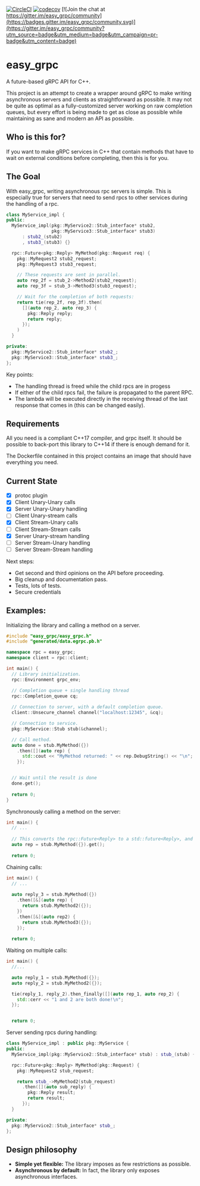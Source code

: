[![CircleCI](https://circleci.com/gh/FrancoisChabot/easy_grpc.svg?style=svg)](https://circleci.com/gh/FrancoisChabot/easy_grpc)
[![codecov](https://codecov.io/gh/FrancoisChabot/easy_grpc/branch/master/graph/badge.svg)](https://codecov.io/gh/FrancoisChabot/easy_grpc) [![Join the chat at https://gitter.im/easy_grpc/community](https://badges.gitter.im/easy_grpc/community.svg)](https://gitter.im/easy_grpc/community?utm_source=badge&utm_medium=badge&utm_campaign=pr-badge&utm_content=badge)

# easy_grpc

A future-based gRPC API for C++.

This project is an attempt to create a wrapper around gRPC to make
writing asynchronous servers and clients as straightforward as possible. It may not
be quite as optimal as a fully-customized server working on raw completion 
queues, but every effort is being made to get as close as possible while
maintaining as sane and modern an API as possible.

## Who is this for?

If you want to make gRPC services in C++ that contain methods that 
have to wait on external conditions before completing, then this is for you.

## The Goal

With easy_grpc, writing asynchronous rpc servers is simple. This is especially true for
servers that need to send rpcs to other services during the handling of a rpc.


```cpp
class MyService_impl {
public:
  MyService_impl(pkg::MyService2::Stub_interface* stub2, 
                 pkg::MyService3::Stub_interface* stub3) 
      : stub2_(stub2)
      , stub3_(stub3) {}

  rpc::Future<pkg::Reply> MyMethod(pkg::Request req) {
    pkg::MyRequest2 stub2_request;
    pkg::MyRequest3 stub3_request;

    // These requests are sent in parallel.
    auto rep_2f = stub_2->Method2(stub2_request);
    auto rep_3f = stub_3->Method3(stub3_request);

    // Wait for the completion of both requests:
    return tie(rep_2f, rep_3f).then(
      [](auto rep_2, auto rep_3) {
        pkg::Reply reply;
        return reply;
      });
    )
  }

private:
  pkg::MyService2::Stub_interface* stub2_;
  pkg::MyService3::Stub_interface* stub3_;
};
```

Key points:
- The handling thread is freed while the child rpcs are in progess
- If either of the child rpcs fail, the failure is propagated to the parent RPC.
- The lambda will be executed directly in the receiving thread of the last response
  that comes in (this can be changed easily).

## Requirements

All you need is a compliant C++17 compiler, and grpc itself. It should be possible to back-port this library to C++14 if there is enough demand for it.

The Dockerfile contained in this project contains an image that should have everything you need.

## Current State

- [x] protoc plugin
- [x] Client Unary-Unary calls
- [x] Server Unary-Unary handling
- [ ] Client Unary-stream calls
- [x] Client Stream-Unary calls
- [ ] Client Stream-Stream calls
- [x] Server Unary-stream handling
- [ ] Server Stream-Unary handling
- [ ] Server Stream-Stream handling

Next steps:
- Get second and third opinions on the API before proceeding.
- Big cleanup and documentation pass.
- Tests, lots of tests.
- Secure credentials

## Examples:

Initializing the library and calling a method on a server.

```cpp
#include "easy_grpc/easy_grpc.h"
#include "generated/data.egrpc.pb.h"

namespace rpc = easy_grpc;
namespace client = rpc::client;

int main() {
  // Library initialization.
  rpc::Environment grpc_env;

  // Completion queue + single handling thread
  rpc::Completion_queue cq;
  
  // Connection to server, with a default completion queue.
  client::Unsecure_channel channel("localhost:12345", &cq);

  // Connection to service.
  pkg::MyService::Stub stub(&channel);

  // Call method.
  auto done = stub.MyMethod({})
    .then([](auto rep) {
      std::cout << "MyMethod returned: " << rep.DebugString() << "\n";
    });


  // Wait until the result is done
  done.get();
  
  return 0;
}
```

Synchronously calling a method on the server: 

```cpp
int main() {
  // ...
  
  // This converts the rpc::Future<Reply> to a std::future<Reply>, and calls get() on it.
  auto rep = stub.MyMethod({}).get();
  
  return 0;
```

Chaining calls:

```cpp
int main() {
  // ...
  
  auto reply_3 = stub.MyMethod({})
    .then([&](auto rep) {
      return stub.MyMethod2({});
    })
    .then([&](auto rep2) {
      return stub.MyMethod3({});
    });
  
  return 0;
```


Waiting on multiple calls:

```cpp
int main() {
  //...

  auto reply_1 = stub.MyMethod({});
  auto reply_2 = stub.MyMethod2({});

  tie(reply_1, reply_2).then_finally([](auto rep_1, auto rep_2) {
    std::cerr << "1 and 2 are both done!\n";
  });


  return 0;
```

Server sending rpcs during handling:

```cpp
class MyService_impl : public pkg::MyService {
public:
  MyService_impl(pkg::MyService2::Stub_interface* stub) : stub_(stub) {}

  rpc::Future<pkg::Reply> MyMethod(pkg::Request) {
    pkg::MyRequest2 stub_request;

    return stub_->MyMethod2(stub_request)
      .then([](auto sub_reply) {
        pkg::Reply result;
        return result;
      });
  }

private:
  pkg::MyService2::Stub_interface* stub_;
};
```

## Design philosophy

* **Simple yet flexible:** The library imposes as few restrictions as possible.
* **Asynchronous by default:** In fact, the library only exposes asynchronous interfaces. 

